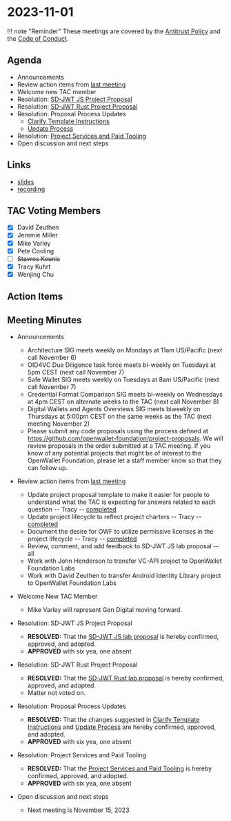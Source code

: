 # 2023-11-01

!!! note "Reminder"
    These meetings are covered by the [Antitrust Policy](../../governance/antitrust.md) and the [Code of Conduct](../../governance/code-of-conduct.md).

## Agenda
- Announcements
- Review action items from [last meeting](https://tac.openwallet.foundation/meetings/2023/2023-10-18/#action-items)
- Welcome new TAC member
- Resolution: [SD-JWT JS Project Proposal](https://github.com/openwallet-foundation/project-proposals/pull/20)
- Resolution: [SD-JWT Rust Project Proposal](https://github.com/openwallet-foundation/project-proposals/pull/23)
- Resolution: Proposal Process Updates
    - [Clarify Template Instructions](https://github.com/openwallet-foundation/project-proposals/pull/22)
    - [Update Process](https://github.com/openwallet-foundation/tac/pull/69)
- Resolution: [Project Services and Paid Tooling](https://github.com/openwallet-foundation/tac/pull/65)
- Open discussion and next steps

## Links
- [slides](https://docs.google.com/presentation/d/1O8Wo0wKi64cz7TBZ8jwcKEMXkOfKW4qix8VgEWBaE1A/edit?usp=sharing)
- [recording](https://zoom.us/rec/share/F3wRBzrVIdnhLCor_SxOK6Ab0L2oinazEHx_UlIMSv5l0uR3LyB_1ARIDE_MQ7b2.hHt99icMbLbjVlyP)

## TAC Voting Members

- [x] David Zeuthen
- [x] Jeremie Miller
- [x] Mike Varley
- [x] Pete Cooling
- [ ] ~~Stavros Kounis~~
- [x] Tracy Kuhrt
- [x] Wenjing Chu

## Action Items

## Meeting Minutes
- Announcements
    - Architecture SIG meets weekly on Mondays at 11am US/Pacific (next call November 6)
    - OID4VC Due Diligence task force meets bi-weekly on Tuesdays at 5pm CEST (next call November 7)
    - Safe Wallet SIG meets weekly on Tuesdays at 8am US/Pacific (next call November 7)
    - Credential Format Comparison SIG meets bi-weekly on Wednesdays at 4pm CEST on alternate weeks to the TAC (next call November 8)
    - Digital Wallets and Agents Overviews SIG meets biweekly on Thursdays at 5:00pm CEST on the same weeks as the TAC (next meeting November 2)
    - Please submit any code proposals using the process defined at https://github.com/openwallet-foundation/project-proposals. We will review proposals in the order submitted at a TAC meeting. If you know of any potential projects that might be of interest to the OpenWallet Foundation, please let a staff member know so that they can follow up.

- Review action items from [last meeting](./2023-10-18.md#action-items)
    - Update project proposal template to make it easier for people to understand what the TAC is expecting for answers related to each question -- Tracy -- [completed](https://github.com/openwallet-foundation/project-proposals/pull/22/files)
    - Update project lifecycle to reflect project charters -- Tracy -- [completed](https://github.com/openwallet-foundation/tac/pull/69/files)
    - Document the desire for OWF to utilize permissive licenses in the project lifecycle -- Tracy -- [completed](https://github.com/openwallet-foundation/tac/pull/69/files)
    - Review, comment, and add feedback to SD-JWT JS lab proposal -- all
    - Work with John Henderson to transfer VC-API project to OpenWallet Foundation Labs
    - Work with David Zeuthen to transfer Android Identity Library project to OpenWallet Foundation Labs

- Welcome New TAC Member
    - Mike Varley will represent Gen Digital moving forward.

- Resolution: SD-JWT JS Project Proposal
    - **RESOLVED:** That the [SD-JWT JS lab proposal](https://github.com/openwallet-foundation/project-proposals/pull/20) is hereby confirmed, approved, and adopted.
    - **APPROVED** with six yea, one absent

- Resolution: SD-JWT Rust Project Proposal
    - **RESOLVED:** That the [SD-JWT Rust lab proposal](https://github.com/openwallet-foundation/project-proposals/pull/23) is hereby confirmed, approved, and adopted.
    - Matter not voted on.

- Resolution: Proposal Process Updates
    - **RESOLVED:** That the changes suggested in [Clarify Template Instructions](https://github.com/openwallet-foundation/project-proposals/pull/22) and [Update Process](https://github.com/openwallet-foundation/tac/pull/69) are hereby confirmed, approved, and adopted.
    - **APPROVED** with six yea, one absent

- Resolution: Project Services and Paid Tooling
    - **RESOLVED:** That the [Project Services and Paid Tooling](https://github.com/openwallet-foundation/tac/pull/65) is hereby confirmed, approved, and adopted.
    - **APPROVED** with six yea, one absent

- Open discussion and next steps
    - Next meeting is November 15, 2023
